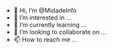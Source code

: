 - 👋 Hi, I’m @MidadeInfo
- 👀 I’m interested in ...
- 🌱 I’m currently learning ...
- 💞️ I’m looking to collaborate on ...
- 📫 How to reach me ...

<!---
MidadeInfo/MidadeInfo is a ✨ special ✨ repository because its `README.md` (this file) appears on your GitHub profile.
You can click the Preview link to take a look at your changes.
--->
